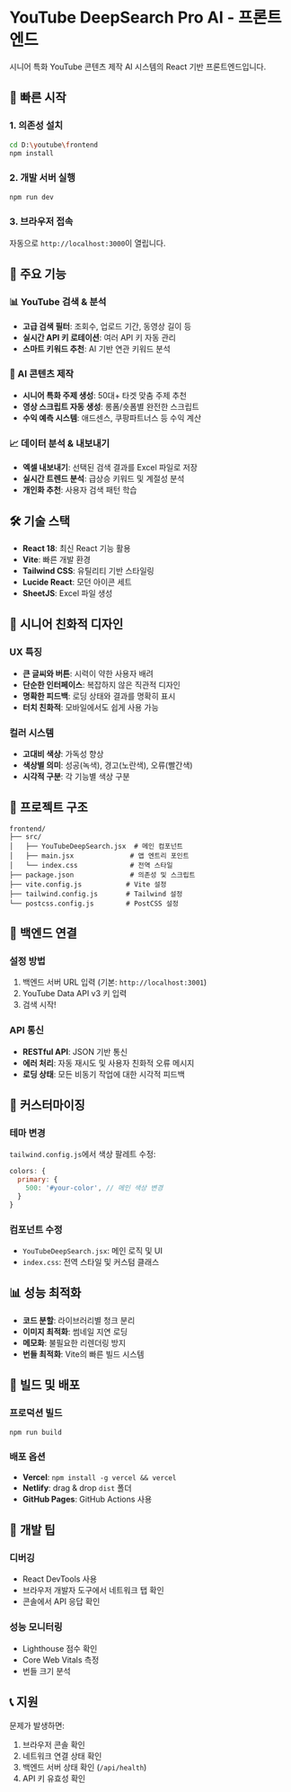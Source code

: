 # YouTube DeepSearch Pro AI - 프론트엔드

시니어 특화 YouTube 콘텐츠 제작 AI 시스템의 React 기반 프론트엔드입니다.

## 🚀 빠른 시작

### 1. 의존성 설치
```bash
cd D:\youtube\frontend
npm install
```

### 2. 개발 서버 실행
```bash
npm run dev
```

### 3. 브라우저 접속
자동으로 `http://localhost:3000`이 열립니다.

## 🎯 주요 기능

### 📊 YouTube 검색 & 분석
- **고급 검색 필터**: 조회수, 업로드 기간, 동영상 길이 등
- **실시간 API 키 로테이션**: 여러 API 키 자동 관리
- **스마트 키워드 추천**: AI 기반 연관 키워드 분석

### 🤖 AI 콘텐츠 제작
- **시니어 특화 주제 생성**: 50대+ 타겟 맞춤 주제 추천
- **영상 스크립트 자동 생성**: 롱폼/숏폼별 완전한 스크립트
- **수익 예측 시스템**: 애드센스, 쿠팡파트너스 등 수익 계산

### 📈 데이터 분석 & 내보내기
- **엑셀 내보내기**: 선택된 검색 결과를 Excel 파일로 저장
- **실시간 트렌드 분석**: 급상승 키워드 및 계절성 분석
- **개인화 추천**: 사용자 검색 패턴 학습

## 🛠️ 기술 스택

- **React 18**: 최신 React 기능 활용
- **Vite**: 빠른 개발 환경
- **Tailwind CSS**: 유틸리티 기반 스타일링
- **Lucide React**: 모던 아이콘 세트
- **SheetJS**: Excel 파일 생성

## 📱 시니어 친화적 디자인

### UX 특징
- **큰 글씨와 버튼**: 시력이 약한 사용자 배려
- **단순한 인터페이스**: 복잡하지 않은 직관적 디자인
- **명확한 피드백**: 로딩 상태와 결과를 명확히 표시
- **터치 친화적**: 모바일에서도 쉽게 사용 가능

### 컬러 시스템
- **고대비 색상**: 가독성 향상
- **색상별 의미**: 성공(녹색), 경고(노란색), 오류(빨간색)
- **시각적 구분**: 각 기능별 색상 구분

## 📁 프로젝트 구조

```
frontend/
├── src/
│   ├── YouTubeDeepSearch.jsx  # 메인 컴포넌트
│   ├── main.jsx              # 앱 엔트리 포인트
│   └── index.css             # 전역 스타일
├── package.json              # 의존성 및 스크립트
├── vite.config.js           # Vite 설정
├── tailwind.config.js       # Tailwind 설정
└── postcss.config.js        # PostCSS 설정
```

## 🔗 백엔드 연결

### 설정 방법
1. 백엔드 서버 URL 입력 (기본: `http://localhost:3001`)
2. YouTube Data API v3 키 입력
3. 검색 시작!

### API 통신
- **RESTful API**: JSON 기반 통신
- **에러 처리**: 자동 재시도 및 사용자 친화적 오류 메시지
- **로딩 상태**: 모든 비동기 작업에 대한 시각적 피드백

## 🎨 커스터마이징

### 테마 변경
`tailwind.config.js`에서 색상 팔레트 수정:

```javascript
colors: {
  primary: {
    500: '#your-color', // 메인 색상 변경
  }
}
```

### 컴포넌트 수정
- `YouTubeDeepSearch.jsx`: 메인 로직 및 UI
- `index.css`: 전역 스타일 및 커스텀 클래스

## 📊 성능 최적화

- **코드 분할**: 라이브러리별 청크 분리
- **이미지 최적화**: 썸네일 지연 로딩
- **메모화**: 불필요한 리렌더링 방지
- **번들 최적화**: Vite의 빠른 빌드 시스템

## 🚀 빌드 및 배포

### 프로덕션 빌드
```bash
npm run build
```

### 배포 옵션
- **Vercel**: `npm install -g vercel && vercel`
- **Netlify**: drag & drop `dist` 폴더
- **GitHub Pages**: GitHub Actions 사용

## 🔧 개발 팁

### 디버깅
- React DevTools 사용
- 브라우저 개발자 도구에서 네트워크 탭 확인
- 콘솔에서 API 응답 확인

### 성능 모니터링
- Lighthouse 점수 확인
- Core Web Vitals 측정
- 번들 크기 분석

## 📞 지원

문제가 발생하면:
1. 브라우저 콘솔 확인
2. 네트워크 연결 상태 확인
3. 백엔드 서버 상태 확인 (`/api/health`)
4. API 키 유효성 확인